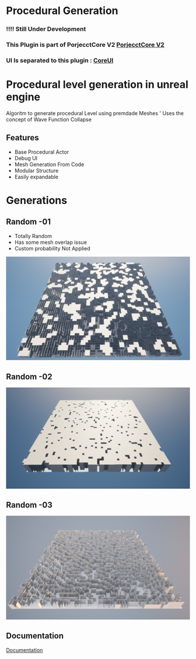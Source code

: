 
# Procedural Generation
###  !!!! Still Under Development

### This Plugin is part of PorjecctCore V2 [PorjecctCore V2](https://github.com/XyonX/ProjectCoreV2) 

### UI  Is separated to this  plugin :  [CoreUI](https://github.com/XyonX/CoreUI)  
 
# Procedural level generation in unreal engine 


 Algoritm to generate procedural Level using premdade Meshes '
 Uses the concept of Wave Function Collapse 


 
 


## Features

- Base Procedural Actor 
- Debug UI
- Mesh Generation From Code 
- Modular Structure
- Easily expandable 


# Generations

## Random  -01
- Totally Random
- Has some mesh overlap issue
- Custom probability Not Applied


![](Generations/Random_02.png)

## Random  -02


![](Generations/Random_01.png)

## Random  -03


![](Generations/Random_03.png)


## Documentation

[Documentation](https://linktodocumentation)


